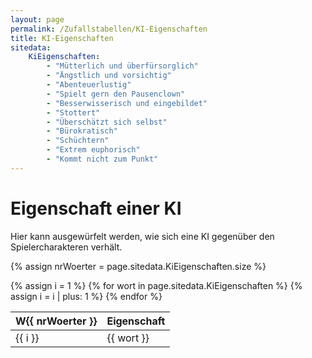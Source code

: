 ```yaml
---
layout: page
permalink: /Zufallstabellen/KI-Eigenschaften
title: KI-Eigenschaften
sitedata:
    KiEigenschaften:
        - "Mütterlich und überfürsorglich"
        - "Ängstlich und vorsichtig"
        - "Abenteuerlustig"
        - "Spielt gern den Pausenclown"
        - "Besserwisserisch und eingebildet"
        - "Stottert"
        - "Überschätzt sich selbst"
        - "Bürokratisch"
        - "Schüchtern"
        - "Extrem euphorisch"
        - "Kommt nicht zum Punkt"
---
```


# Eigenschaft einer KI

Hier kann ausgewürfelt werden, wie sich eine KI gegenüber den Spielercharakteren verhält.

{% assign nrWoerter = page.sitedata.KiEigenschaften.size %}
<table>
<thead>
<tr><th>W{{ nrWoerter }}</th><th>Eigenschaft</th></tr>
</thead>
<tbody>
{% assign i = 1 %}
{% for wort in page.sitedata.KiEigenschaften %}
    <tr><td>{{ i }}</td><td>{{ wort }}</td></tr>
    {% assign i = i | plus: 1 %}
{% endfor %}
</tbody>
</table>
